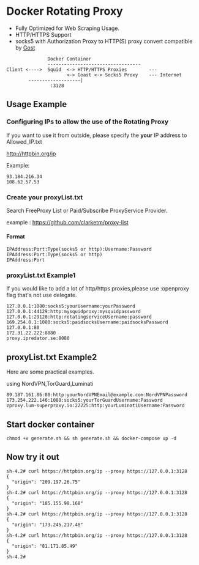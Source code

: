 # Docker Rotating Proxy
- Fully Optimized for Web Scraping Usage.
- HTTP/HTTPS Support
-  socks5 with Authorization Proxy to HTTP(S) proxy convert compatible by [Gost](https://github.com/ginuerzh/gost)



```
               Docker Container
               ----------------------------------
Client <---->  Squid  <-> HTTP/HTTPS Proxies        --- 
                      <-> Goast <-> Socks5 Proxy    --- Internet
        -------------------|
                :3128
```


## Usage Example

### Configuring IPs to allow the use of the Rotating Proxy
If you want to use it from outside, please specify the **your** IP address to Allowed_IP.txt

http://httpbin.org/ip

Example:
```
93.184.216.34
108.62.57.53
```

### Create your proxyList.txt
Search FreeProxy List or Paid/Subscribe ProxyService Provider.

example : https://github.com/clarketm/proxy-list

#### Format
```
IPAddress:Port:Type(socks5 or http):Username:Password
IPAddress:Port:Type(socks5 or http)
IPAddress:Port
```

### proxyList.txt Example1
If you would like to add a lot of http/https proxies,please use :openproxy flag that's not use delegate.

```
127.0.0.1:1080:socks5:yourUsername:yourPassword
127.0.0.1:44129:http:mysquidproxy:mysquidpassword
127.0.0.1:29128:http:rotatingserviceUsername:password
169.254.0.1:1080:socks5:paidsocksUsername:paidsocksPassword
127.0.0.1:80
172.31.22.222:8080
proxy.ipredator.se:8080
```

## proxyList.txt Example2
Here are some practical examples.

using NordVPN,TorGuard,Luminati

```
89.187.161.86:80:http:yourNordVPNEmail@example.com:NordVPNPassword
173.254.222.146:1080:socks5:yourTorGuardUsername:Password
zproxy.lum-superproxy.io:22225:http:yourLuminatiUsername:Password
```


## Start docker container
```
chmod +x generate.sh && sh generate.sh && docker-compose up -d
```



## Now try it out
```
sh-4.2# curl https://httpbin.org/ip --proxy https://127.0.0.1:3128
{
  "origin": "209.197.26.75"
}
sh-4.2# curl https://httpbin.org/ip --proxy https://127.0.0.1:3128
{
  "origin": "185.155.98.168"
}
sh-4.2# curl https://httpbin.org/ip --proxy https://127.0.0.1:3128
{
  "origin": "173.245.217.48"
}
sh-4.2# curl https://httpbin.org/ip --proxy https://127.0.0.1:3128
{
  "origin": "81.171.85.49"
}
sh-4.2# 
```